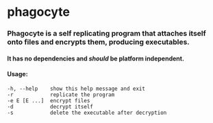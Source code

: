 # phagocyte
### Phagocyte is a self replicating program that attaches itself onto files and encrypts them, producing executables.
#### It has no dependencies and *should* be platform independent.

#### Usage:
    -h, --help    show this help message and exit
    -r            replicate the program
    -e E [E ...]  encrypt files
    -d            decrypt itself
    -s            delete the executable after decryption
